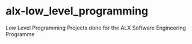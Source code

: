 # alx-low_level_programming
Low Level Programming Projects done for the ALX Software Engineering Programme
